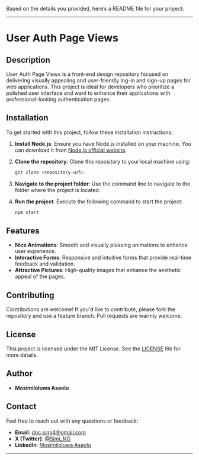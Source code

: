 Based on the details you provided, here’s a README file for your project:

---

# **User Auth Page Views**

## **Description**
User Auth Page Views is a front-end design repository focused on delivering visually appealing and user-friendly log-in and sign-up pages for web applications. This project is ideal for developers who prioritize a polished user interface and want to enhance their applications with professional-looking authentication pages.

## **Installation**

To get started with this project, follow these installation instructions:

1. **Install Node.js**: Ensure you have Node.js installed on your machine. You can download it from [Node.js official website](https://nodejs.org/).

2. **Clone the repository**: Clone this repository to your local machine using:
   ```bash
   git clone <repository-url>
   ```

3. **Navigate to the project folder**: Use the command line to navigate to the folder where the project is located.

4. **Run the project**: Execute the following command to start the project:
   ```bash
   npm start
   ```

## **Features**

- **Nice Animations**: Smooth and visually pleasing animations to enhance user experience.
- **Interactive Forms**: Responsive and intuitive forms that provide real-time feedback and validation.
- **Attractive Pictures**: High-quality images that enhance the aesthetic appeal of the pages.

## **Contributing**

Contributions are welcome! If you'd like to contribute, please fork the repository and use a feature branch. Pull requests are warmly welcome.

## **License**

This project is licensed under the MIT License. See the [LICENSE](LICENSE) file for more details.

## **Author**

- **Mosimiloluwa Asaolu**

## **Contact**

Feel free to reach out with any questions or feedback:

- **Email**: [doc.simi4@gmail.com](mailto:doc.simi4@gmail.com)
- **X (Twitter)**: [@Simi_NG](https://twitter.com/Simi_NG)
- **LinkedIn**: [Mosimiloluwa Asaolu](https://www.linkedin.com/in/mosimiloluwa-asaolu)

---
